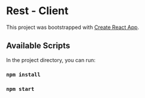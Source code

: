 # Rest - Client

This project was bootstrapped with [Create React App](https://github.com/facebook/create-react-app).

## Available Scripts

In the project directory, you can run:

### `npm install` 

### `npm start` 


